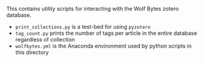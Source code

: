 This contains utility scripts for interacting with the Wolf Bytes zotero database.

* `print_collections.py` is a test-bed for using `pyzotero`
* `tag_count.py` prints the number of tags per article in the entire database regardless of collection
* `wolfbytes.yml` is the Anaconda environment used by python scripts in this directory
